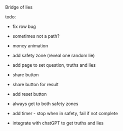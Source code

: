 Bridge of lies


todo:
* fix row bug
* sometimes not a path?
 
* money animation

* add safety zone (reveal one random lie)

* add page to set question, truths and lies
* share button

* share button for result
 
* add reset button

* always get to both safety zones
* add timer - stop when in safety, fail if not complete

* integrate with chatGPT to get truths and lies
